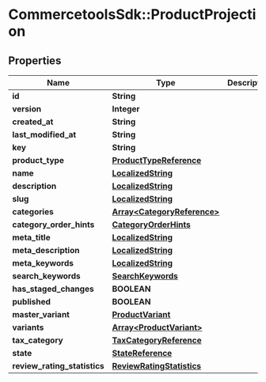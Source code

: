 # CommercetoolsSdk::ProductProjection

## Properties
Name | Type | Description | Notes
------------ | ------------- | ------------- | -------------
**id** | **String** |  | [optional] 
**version** | **Integer** |  | [optional] 
**created_at** | **String** |  | [optional] 
**last_modified_at** | **String** |  | [optional] 
**key** | **String** |  | [optional] 
**product_type** | [**ProductTypeReference**](ProductTypeReference.md) |  | [optional] 
**name** | [**LocalizedString**](LocalizedString.md) |  | [optional] 
**description** | [**LocalizedString**](LocalizedString.md) |  | [optional] 
**slug** | [**LocalizedString**](LocalizedString.md) |  | [optional] 
**categories** | [**Array&lt;CategoryReference&gt;**](CategoryReference.md) |  | [optional] 
**category_order_hints** | [**CategoryOrderHints**](CategoryOrderHints.md) |  | [optional] 
**meta_title** | [**LocalizedString**](LocalizedString.md) |  | [optional] 
**meta_description** | [**LocalizedString**](LocalizedString.md) |  | [optional] 
**meta_keywords** | [**LocalizedString**](LocalizedString.md) |  | [optional] 
**search_keywords** | [**SearchKeywords**](SearchKeywords.md) |  | [optional] 
**has_staged_changes** | **BOOLEAN** |  | [optional] 
**published** | **BOOLEAN** |  | [optional] 
**master_variant** | [**ProductVariant**](ProductVariant.md) |  | [optional] 
**variants** | [**Array&lt;ProductVariant&gt;**](ProductVariant.md) |  | [optional] 
**tax_category** | [**TaxCategoryReference**](TaxCategoryReference.md) |  | [optional] 
**state** | [**StateReference**](StateReference.md) |  | [optional] 
**review_rating_statistics** | [**ReviewRatingStatistics**](ReviewRatingStatistics.md) |  | [optional] 

